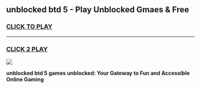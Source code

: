 
## unblocked btd 5 - Play Unblocked Gmaes & Free
<h3>
<a href="https://news.freeplayer.one?title=unblocked_btd_5&ref=23F">CLICK TO PLAY</a></h3>
<hr>

<h3>
<a href="https://news.freeplayer.one?title=unblocked_btd_5&ref=23F">CLICK 2 PLAY</a>
  
</h3>

<a href="https://news.freeplayer.one?title=unblocked_btd_5&ref=23F/"><img src="https://clearcache.store/games.png"></a>


**unblocked btd 5 games unblocked: Your Gateway to Fun and Accessible Online Gaming**
